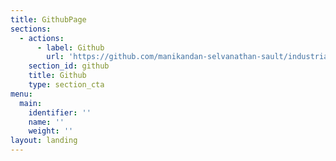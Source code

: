 ```yaml
---
title: GithubPage
sections:
  - actions:
      - label: Github
        url: 'https://github.com/manikandan-selvanathan-sault/industrialmlexperts'
    section_id: github
    title: Github
    type: section_cta
menu:
  main:
    identifier: ''
    name: ''
    weight: ''
layout: landing
---
```



